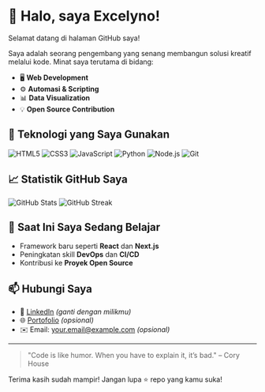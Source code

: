 # 👋 Halo, saya Excelyno!

Selamat datang di halaman GitHub saya!

Saya adalah seorang pengembang yang senang membangun solusi kreatif melalui kode. Minat saya terutama di bidang:

- 🖥️ **Web Development**
- ⚙️ **Automasi & Scripting**
- 📊 **Data Visualization**
- 💡 **Open Source Contribution**

## 🚀 Teknologi yang Saya Gunakan

![HTML5](https://img.shields.io/badge/-HTML5-E34F26?style=flat&logo=html5&logoColor=white)
![CSS3](https://img.shields.io/badge/-CSS3-1572B6?style=flat&logo=css3)
![JavaScript](https://img.shields.io/badge/-JavaScript-F7DF1E?style=flat&logo=javascript&logoColor=black)
![Python](https://img.shields.io/badge/-Python-3776AB?style=flat&logo=python&logoColor=white)
![Node.js](https://img.shields.io/badge/-Node.js-339933?style=flat&logo=node.js&logoColor=white)
![Git](https://img.shields.io/badge/-Git-F05032?style=flat&logo=git&logoColor=white)

## 📈 Statistik GitHub Saya

<p align="left">
  <img src="https://github-readme-stats.vercel.app/api?username=excelyno&show_icons=true&theme=tokyonight" alt="GitHub Stats" />
  <img src="https://github-readme-streak-stats.herokuapp.com?user=excelyno&theme=tokyonight&hide_border=true" alt="GitHub Streak" />
</p>

## 🌱 Saat Ini Saya Sedang Belajar

- Framework baru seperti **React** dan **Next.js**
- Peningkatan skill **DevOps** dan **CI/CD**
- Kontribusi ke **Proyek Open Source**

## 📫 Hubungi Saya

- 💼 [LinkedIn](https://linkedin.com/in/your-link) *(ganti dengan milikmu)*
- 🌐 [Portofolio](https://yourwebsite.com) *(opsional)*
- ✉️ Email: your.email@example.com *(opsional)*

---

> "Code is like humor. When you have to explain it, it’s bad." – Cory House

Terima kasih sudah mampir! Jangan lupa ⭐️ repo yang kamu suka!
